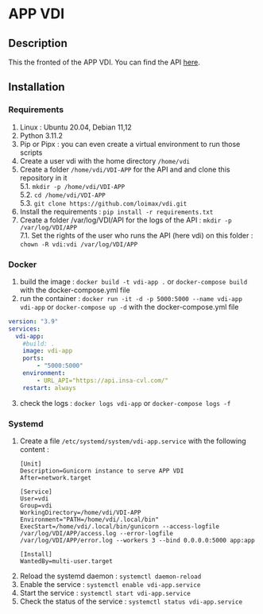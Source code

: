 # APP VDI

## Description
This the fronted of the APP VDI. You can find the API [here](https://github.com/AlexTheGeek/api-vdi).

## Installation
### Requirements
1. Linux : Ubuntu 20.04, Debian 11,12
2. Python 3.11.2
3. Pip or Pipx : you can even create a virtual environment to run those scripts
4. Create a user vdi with the home directory `/home/vdi`
5. Create a folder `/home/vdi/VDI-APP` for the API and and clone this repository in it  
    5.1. `mkdir -p /home/vdi/VDI-APP`  
    5.2. `cd /home/vdi/VDI-APP`  
    5.3. `git clone https://github.com/loimax/vdi.git`  
6. Install the requirements : `pip install -r requirements.txt`
7. Create a folder /var/log/VDI/API for the logs of the API : `mkdir -p /var/log/VDI/APP`  
    7.1. Set the rights of the user who runs the API (here vdi) on this folder : `chown -R vdi:vdi /var/log/VDI/APP`  

### Docker
1. build the image : `docker build -t vdi-app .` or `docker-compose build` with the docker-compose.yml file
2. run the container : `docker run -it -d -p 5000:5000 --name vdi-app vdi-app` or `docker-compose up -d` with the docker-compose.yml file
```yaml
version: "3.9"
services:
  vdi-app:
    #build: .
    image: vdi-app
    ports:
        - "5000:5000"
    environment:
        - URL_API="https://api.insa-cvl.com/"
    restart: always
```	
3. check the logs : `docker logs vdi-app` or `docker-compose logs -f`


### Systemd 
1. Create a file `/etc/systemd/system/vdi-app.service` with the following content :  
    ```
    [Unit]
    Description=Gunicorn instance to serve APP VDI
    After=network.target

    [Service]
    User=vdi
    Group=vdi
    WorkingDirectory=/home/vdi/VDI-APP
    Environment="PATH=/home/vdi/.local/bin"
    ExecStart=/home/vdi/.local/bin/gunicorn --access-logfile /var/log/VDI/APP/access.log --error-logfile /var/log/VDI/APP/error.log --workers 3 --bind 0.0.0.0:5000 app:app

    [Install]
    WantedBy=multi-user.target
    ``` 
2. Reload the systemd daemon : `systemctl daemon-reload`
3. Enable the service : `systemctl enable vdi-app.service`
4. Start the service : `systemctl start vdi-app.service`
5. Check the status of the service : `systemctl status vdi-app.service`
